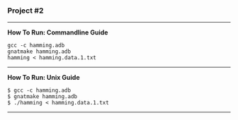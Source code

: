 ### Project #2

* * *

**How To Run: Commandline Guide**

```
gcc -c hamming.adb
gnatmake hamming.adb
hamming < hamming.data.1.txt
```


* * *

**How To Run: Unix Guide**
```
$ gcc -c hamming.adb
$ gnatmake hamming.adb
$ ./hamming < hamming.data.1.txt
```

* * *
